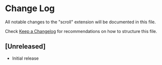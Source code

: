 # Change Log

All notable changes to the "scroll" extension will be documented in this file.

Check [Keep a Changelog](http://keepachangelog.com/) for recommendations on how to structure this file.

## [Unreleased]

- Initial release